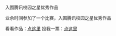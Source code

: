 入围腾讯校园之星优秀作品

业余时间参加了一个比赛，入围腾讯校园之星优秀作品

看看作品：[点这里](http://113.105.93.40:8080/LambSousou/)
投我一票：[点这里](http://labs.soso.com/app.q?app=innovation&type=2&%20id=15)
